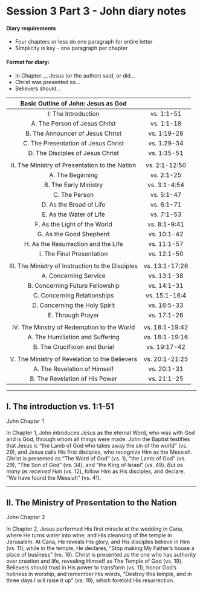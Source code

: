 # Session 3 Part 3 - John diary notes

#### Diary requirements
- Four chapters or less do one paragraph for entire letter
- Simplicity is key - one paragraph per chapter

#### Format for diary:
- In Chapter __ Jesus (or the author) said, or did...
- Christ was presented as...
- Believers should...

| **Basic Outline of John: Jesus as God** | |
|:-------:|:-------:|
| I: The Introduction | vs. 1:1-51 |
| A. The Person of Jesus Christ | vs. 1:1-18 |
| B. The Announcer of Jesus Christ | vs. 1:19-28 |
| C. The Presentation of Jesus Christ | vs. 1:29-34 |
| D. The Disciples of Jesus Christ | vs. 1:35-51 |
| | |
| II. The Ministry of Presentation to the Nation | vs. 2:1-12:50 |
| A. The Beginning | vs. 2:1-25 |
| B. The Early Ministry | vs. 3:1-4:54 |
| C. The Person | vs. 5:1-47 |
| D. As the Bread of Life | vs. 6:1-71 |
| E. As the Water of Life | vs. 7:1-53 |
| F. As the Light of the World | vs. 8:1-9:41 |
| G. As the Good Shepherd | vs. 10:1-42 |
| H. As the Resurrection and the Life | vs. 11:1-57 |
| I. The Final Presentation | vs. 12:1-50 |
| | |
| III. The Ministry of Instruction to the Disciples | vs. 13:1-17:26 |
| A. Concerning Service | vs. 13:1-38 | 
| B. Concerning Future Fellowship | vs. 14:1-31 |
| C. Concerning Relationships | vs. 15:1-16:4 |
| D. Concerning the Holy Spirit | vs. 16:5-33 |
| E. Through Prayer | vs. 17:1-26 |
| | |
| IV. The Minstry of Redemption to the World | vs. 18:1-19:42 |
| A. The Humiliation and Suffering | vs. 18:1-19:16 |
| B. The Crucifixion and Burial | vs. 19:17-42 |
| | |
| V. The Ministry of Revelation to the Believers | vs. 20:1-21:25 |
| A. The Revelation of Himself | vs. 20:1-31 |
| B. The Revelation of His Power | vs. 21:1-25 |

---

## I. The introduction vs. 1:1-51

John Chapter 1

In Chapter 1, John introduces Jesus as the eternal Word, who was with God and is God, through whom all things were made. John the Baptist testifies that Jesus is “the Lamb of God who takes away the sin of the world” (vs. 29), and Jesus calls His first disciples, who recognize Him as the Messiah. Christ is presented as “The Word of God” (vs. 1), “the Lamb of God” (vs. 29), “The Son of God” (vs. 34), and “the King of Israel” (vs. 49). *But as many as received Him* (vs. 12), follow Him as His disciples, and declare, “We have found the Messiah” (vs. 41).

---

## II. The Ministry of Presentation to the Nation 

John Chapter 2

In Chapter 2, Jesus performed His first miracle at the wedding in Cana, where He turns water into wine, and His cleansing of the temple in Jerusalem. At Cana, He reveals His glory, and His disciples believe in Him (vs. 11), while in the temple, He declares, “Stop making My Father’s house a place of business” (vs. 16). Christ is presented as the one who has authority over creation and life, revealing Himself as The Temple of God (vs. 19). Believers should trust in His power to transform (vs. 11), honor God’s holiness in worship, and remember His words, “Destroy this temple, and in three days I will raise it up” (vs. 19), which foretold His resurrection.


